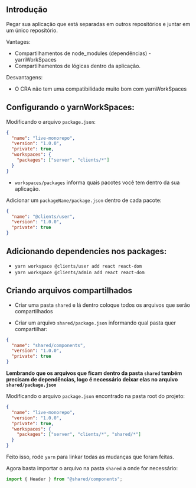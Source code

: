 ## Introdução

Pegar sua aplicação que está separadas em outros repositórios e juntar em um único repositório.

Vantages:

- Compartilhamentos de node_modules (dependências) - yarnWorkSpaces
- Compartilhamentos de lógicas dentro da aplicação.

Desvantagens:

- O CRA não tem uma compatibilidade muito bom com yarnWorkSpaces

## Configurando o yarnWorkSpaces:

Modificando o arquivo `package.json`:

```json
{
  "name": "live-monorepo",
  "version": "1.0.0",
  "private": true,
  "workspaces": {
    "packages": ["server", "clients/*"]
  }
}
```

- `workspaces/packages` informa quais pacotes você tem dentro da sua aplicação.

Adicionar um `packageName/package.json` dentro de cada pacote:

```json
{
  "name": "@clients/user",
  "version": "1.0.0",
  "private": true
}
```

## Adicionando dependencies nos packages:

- `yarn workspace @clients/user add react react-dom`
- `yarn workspace @clients/admin add react react-dom`

## Criando arquivos compartilhados

- Criar uma pasta `shared` e lá dentro coloque todos os arquivos que serão compartilhados

- Criar um arquivo `shared/package.json` informando qual pasta quer compartilhar:

```json
{
  "name": "shared/components",
  "version": "1.0.0",
  "private": true
}
```

**Lembrando que os arquivos que ficam dentro da pasta `shared` também precisam de dependências, logo é necessário deixar elas no arquivo `shared/package.json`**

Modificando o arquivo `package.json` encontrado na pasta root do projeto:

```json
{
  "name": "live-monorepo",
  "version": "1.0.0",
  "private": true,
  "workspaces": {
    "packages": ["server", "clients/*", "shared/*"]
  }
}
```

Feito isso, rode `yarn` para linkar todas as mudanças que foram feitas.

Agora basta importar o arquivo na pasta `shared` a onde for necessário:

```js
import { Header } from "@shared/components";
```
